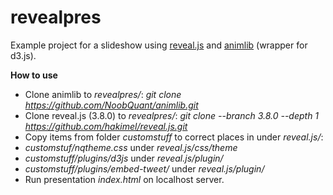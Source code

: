 # revealpres

Example project for a slideshow using <a href="https://github.com/hakimel/reveal.js">reveal.js</a> and <a href="https://github.com/NoobQuant/animlib">animlib</a> (wrapper for d3.js).

**How to use**
- Clone animlib to *revealpres/*: *git clone https://github.com/NoobQuant/animlib.git*
- Clone reveal.js (3.8.0) to *revealpres/*: *git clone --branch 3.8.0 --depth 1 https://github.com/hakimel/reveal.js.git*
- Copy items from folder *customstuff* to correct places in under *reveal.js/*:
 - *customstuf/nqtheme.css* under *reveal.js/css/theme*
 - *customstuff/plugins/d3js* under *reveal.js/plugin/*
 - *customstuff/plugins/embed-tweet/* under *reveal.js/plugin/*
- Run presentation *index.html* on localhost server.